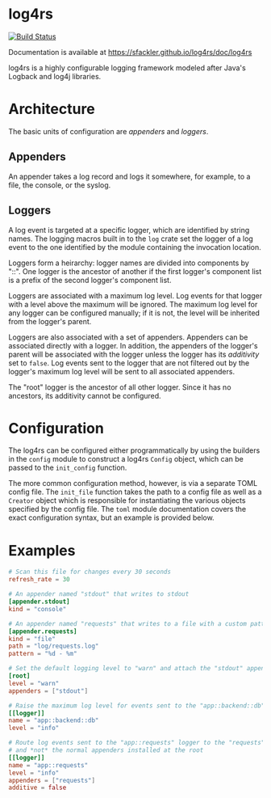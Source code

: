 # log4rs

[![Build Status](https://travis-ci.org/sfackler/log4rs.svg?branch=master)](https://travis-ci.org/sfackler/log4rs)

Documentation is available at https://sfackler.github.io/log4rs/doc/log4rs

log4rs is a highly configurable logging framework modeled after Java's
Logback and log4j libraries.

# Architecture

The basic units of configuration are *appenders* and *loggers*.

## Appenders

An appender takes a log record and logs it somewhere, for example, to a
file, the console, or the syslog.

## Loggers

A log event is targeted at a specific logger, which are identified by
string names. The logging macros built in to the `log` crate set the logger
of a log event to the one identified by the module containing the
invocation location.

Loggers form a heirarchy: logger names are divided into components by "::".
One logger is the ancestor of another if the first logger's component list
is a prefix of the second logger's component list.

Loggers are associated with a maximum log level. Log events for that logger
with a level above the maximum will be ignored. The maximum log level for
any logger can be configured manually; if it is not, the level will be
inherited from the logger's parent.

Loggers are also associated with a set of appenders. Appenders can be
associated directly with a logger. In addition, the appenders of the
logger's parent will be associated with the logger unless the logger has
its *additivity* set to `false`. Log events sent to the logger that are not
filtered out by the logger's maximum log level will be sent to all
associated appenders.

The "root" logger is the ancestor of all other logger. Since it has no
ancestors, its additivity cannot be configured.

# Configuration

The log4rs can be configured either programmatically by using the builders
in the `config` module to construct a log4rs `Config` object, which can be
passed to the `init_config` function.

The more common configuration method, however, is via a separate TOML
config file. The `init_file` function takes the path to a config file as
well as a `Creator` object which is responsible for instantiating the
various objects specified by the config file. The `toml` module
documentation covers the exact configuration syntax, but an example is
provided below.

# Examples

```toml
# Scan this file for changes every 30 seconds
refresh_rate = 30

# An appender named "stdout" that writes to stdout
[appender.stdout]
kind = "console"

# An appender named "requests" that writes to a file with a custom pattern
[appender.requests]
kind = "file"
path = "log/requests.log"
pattern = "%d - %m"

# Set the default logging level to "warn" and attach the "stdout" appender to the root
[root]
level = "warn"
appenders = ["stdout"]

# Raise the maximum log level for events sent to the "app::backend::db" logger to "info"
[[logger]]
name = "app::backend::db"
level = "info"

# Route log events sent to the "app::requests" logger to the "requests" appender,
# and *not* the normal appenders installed at the root
[[logger]]
name = "app::requests"
level = "info"
appenders = ["requests"]
additive = false
```
